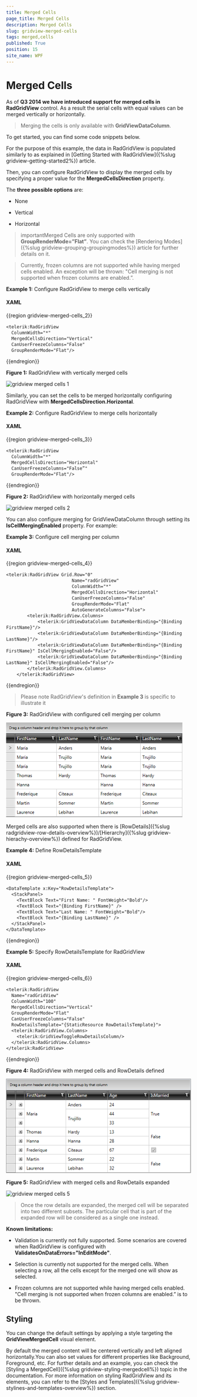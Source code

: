 ```yaml
---
title: Merged Cells
page_title: Merged Cells
description: Merged Cells
slug: gridview-merged-cells
tags: merged,cells
published: True
position: 15
site_name: WPF
---
```


# Merged Cells


As of __Q3 2014 we have introduced support for merged cells in RadGridView__ control. As a result the serial cells with equal values can be merged vertically or horizontally.
    
>Merging the cells is only available with __GridViewDataColumn__.
          

To get started, you can find some code snippets below.

For the purpose of this example, the data in RadGridView is populated similarly to as explained in [Getting Started with RadGridView]({%slug gridview-getting-started2%}) article.
        

Then, you can configure RadGridView to display the merged cells by specifying a proper value for the __MergedCellsDirection__ property.
        

The __three possible options__ are:
        

* None
            

* Vertical
            

* Horizontal
            

>importantMerged Cells are only supported with __GroupRenderMode=”Flat”__. You can check the [Rendering Modes]({%slug gridview-grouping-groupingmodes%}) article for further details on it.
          

>Currently, frozen columns are not supported while having merged cells enabled. An exception will be thrown: "Cell merging is not supported when frozen columns are enabled.”.
          

__Example 1:__ Configure RadGridView to merge cells vertically
      
#### __XAML__

{{region gridview-merged-cells_2}}

	<telerik:RadGridView
	  ColumnWidth="*"
	  MergedCellsDirection="Vertical"
	  CanUserFreezeColumns="False"
	  GroupRenderMode="Flat"/>
{{endregion}}


__Figure 1:__ RadGridView with vertically merged cells

![gridview merged cells 1](images/gridview_merged_cells_1.png)

Similarly, you can set the cells to be merged horizontally configuring RadGridView with __MergedCellsDirection.Horizontal__.
        

__Example 2:__ Configure RadGridView to merge cells horizontally
        
#### __XAML__

{{region gridview-merged-cells_3}}

	<telerik:RadGridView
	  ColumnWidth="*"
	  MergedCellsDirection="Horizontal"
	  CanUserFreezeColumns="False”"
	  GroupRenderMode="Flat"/>
{{endregion}}


__Figure 2:__ RadGridView with horizontally merged cells

![gridview merged cells 2](images/gridview_merged_cells_2.png)

You can also configure merging for GridViewDataColumn through setting its __IsCellMergingEnabled__ property. For example:
        

__Example 3:__ Configure cell merging per column
        
#### __XAML__

{{region gridview-merged-cells_4}}

	<telerik:RadGridView Grid.Row="0" 
                             Name="radGridView" 
							 ColumnWidth="*" 
							 MergedCellsDirection="Horizontal"   
                             CanUserFreezeColumns="False"
							 GroupRenderMode="Flat"
                             AutoGenerateColumns="False">
            <telerik:RadGridView.Columns>
                <telerik:GridViewDataColumn DataMemberBinding="{Binding FirstName}"/>
                <telerik:GridViewDataColumn DataMemberBinding="{Binding LastName}"/>
                <telerik:GridViewDataColumn DataMemberBinding="{Binding FirstName}" IsCellMergingEnabled="False"/>
                <telerik:GridViewDataColumn DataMemberBinding="{Binding LastName}" IsCellMergingEnabled="False"/>
            </telerik:RadGridView.Columns>
        </telerik:RadGridView>
{{endregion}}

>Please note RadGridView's definition in __Example 3__ is specific to illustrate it

__Figure 3:__ RadGridView with configured cell merging per column

![gridview merged cells 3](images/gridview_merged_cells_3.png)

Merged cells are also supported when there is [RowDetails]({%slug radgridview-row-details-overview%})/[Hierarchy]({%slug gridview-hierachy-overview%}) defined for RadGridView.

__Example 4:__ Define RowDetailsTemplate
        
#### __XAML__

{{region gridview-merged-cells_5}}

	<DataTemplate x:Key="RowDetailsTemplate">
	  <StackPanel>
	    <TextBlock Text="First Name: " FontWeight="Bold"/>
	    <TextBlock Text="{Binding FirstName}" />
	    <TextBlock Text="Last Name: " FontWeight="Bold"/>
	    <TextBlock Text="{Binding LastName}" />
	  </StackPanel>
	</DataTemplate>
{{endregion}}

__Example 5:__ Specify RowDetailsTemplate for RadGridView

#### __XAML__

{{region gridview-merged-cells_6}}

	<telerik:RadGridView
	  Name="radGridView"
	  ColumnWidth="100"
	  MergedCellsDirection="Vertical"
	  GroupRenderMode="Flat"
	  CanUserFreezeColumns="False"
	  RowDetailsTemplate="{StaticResource RowDetailsTemplate}">
	  <telerik:RadGridView.Columns>
	    <telerik:GridViewToggleRowDetailsColumn/>
	  </telerik:RadGridView.Columns>
	</telerik:RadGridView>
{{endregion}}

__Figure 4:__ RadGridView with merged cells and RowDetails defined

![gridview merged cells 4](images/gridview_merged_cells_4.png)

__Figure 5:__ RadGridView with merged cells and RowDetails expanded

![gridview merged cells 5](images/gridview_merged_cells_5.png)

>Once the row details are expanded, the merged cell will be separated into two different subsets. The particular cell that is part of the expanded row will be considered as a single one instead.
          
__Known limitations:__
* Validation is currently not fully supported. Some scenarios are covered when RadGridView is configured with __ValidatesOnDataErrors="InEditMode"__.

* Selection is currently not supported for the merged cells. When selecting a row, all the cells except for the merged one will show as selected.

* Frozen columns are not supported while having merged cells enabled. "Cell merging is not supported when frozen columns are enabled.” is to be thrown.
                        
## Styling

You can change the default settings by applying a style targeting the __GridViewMergedCell__ visual element.
        
By default the merged content will be centered vertically and left aligned horizontally.You can also set values for different properties like Background, Foreground, etc. For further details and an example, you can check the [Styling a MergedCell]({%slug gridview-styling-mergedcell%}) topic in the documentation.
For more information on styling RadGridView and its elements, you can refer to the [Styles and Templates]({%slug gridview-stylines-and-templates-overview%}) section.
        
